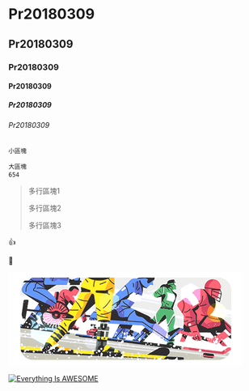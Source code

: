 # Pr20180309
## Pr20180309
### Pr20180309
#### Pr20180309
##### Pr20180309
###### Pr20180309

`小區塊`

```
大區塊
654
```

>多行區塊1
>
>多行區塊2
>
>多行區塊3

:thumbsup:

:musical_note:

![NKFUST](google.gif "Google圖示")

[![Everything Is AWESOME](https://img.youtube.com/vi/StTqXEQ2l-Y/0.jpg)](https://www.youtube.com/watch?v=StTqXEQ2l-Y "Everything Is AWESOME")
